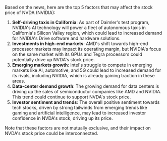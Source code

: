 Based on the news, here are the top 5 factors that may affect the stock price of NVDA (NVIDIA):

1. **Self-driving taxis in California**: As part of Daimler's test program, NVIDIA's AI technology will power a fleet of autonomous taxis in California's Silicon Valley region, which could lead to increased demand for NVIDIA's Drive software and hardware solutions.
2. **Investments in high-end markets**: AMD's shift towards high-end processor markets may impact its operating margin, but NVIDIA's focus on the same market with its GPUs and Tegra processors could potentially drive up NVDA's stock price.
3. **Emerging markets growth**: Intel's struggle to compete in emerging markets like AI, automotive, and 5G could lead to increased demand for its rivals, including NVIDIA, which is already gaining traction in these areas.
4. **Data-center demand growth**: The growing demand for data centers is driving up the sales of semiconductor companies like AMD and NVIDIA. This trend could continue to support NVDA's stock price.
5. **Investor sentiment and trends**: The overall positive sentiment towards tech stocks, driven by strong tailwinds from emerging trends like gaming and artificial intelligence, may lead to increased investor confidence in NVDA's stock, driving up its price.

Note that these factors are not mutually exclusive, and their impact on NVDA's stock price could be interconnected.